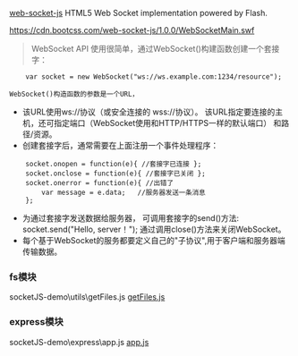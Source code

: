 [web-socket-js](https://www.bootcdn.cn/web-socket-js/)
HTML5 Web Socket implementation powered by Flash.
<script src="https://cdn.bootcss.com/web-socket-js/1.0.0/web_socket.js"> </script>

<script src="https://cdn.bootcss.com/web-socket-js/1.0.0/web_socket.min.js"> </script>

<!-- <script src="https://cdn.bootcss.com/web-socket-js/1.0.0/WebSocketMain.swf"> </script> -->

https://cdn.bootcss.com/web-socket-js/1.0.0/WebSocketMain.swf


> WebSocket API 使用很简单，通过WebSocket()构建函数创建一个套接字：
```
    var socket = new WebSocket("ws://ws.example.com:1234/resource");
```
    WebSocket()构造函数的参数是一个URL，
*   该URL使用ws://协议（或安全连接的 wss://协议）。
    该URL指定要连接的主机，还可指定端口（WebSocket使用和HTTP/HTTPS一样的默认端口）
    和路径/资源。
*   创建套接字后，通常需要在上面注册一个事件处理程序：
```
    socket.onopen = function(e){ //套接字已连接 };
    socket.onclose = function(e){ //套接字已关闭 };
    socket.onerror = function(e){ //出错了
        var message = e.data;   //服务器发送一条消息
    };
```    
*   为通过套接字发送数据给服务器， 可调用套接字的send()方法:
    socket.send("Hello, server！");
    通过调用close()方法来关闭WebSocket。
*   每个基于WebSocket的服务都要定义自己的"子协议",用于客户端和服务器端传输数据。
 
### fs模块
 socketJS-demo\utils\getFiles.js
 [getFiles.js](https://blog.csdn.net/qq_36245035/article/details/81070081)

### express模块
 socketJS-demo\express\app.js
 [app.js](https://blog.csdn.net/ZHQ_CSDN_Code/article/details/52903426) 